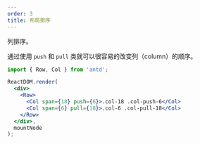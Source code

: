 ```yaml
---
order: 3
title: 布局排序
---
```


列排序。

通过使用 `push` 和 `pull` 类就可以很容易的改变列（column）的顺序。



````jsx
import { Row, Col } from 'antd';

ReactDOM.render(
  <div>
    <Row>
      <Col span={18} push={6}>.col-18 .col-push-6</Col>
      <Col span={6} pull={18}>.col-6 .col-pull-18</Col>
    </Row>
  </div>,
  mountNode
);
````

